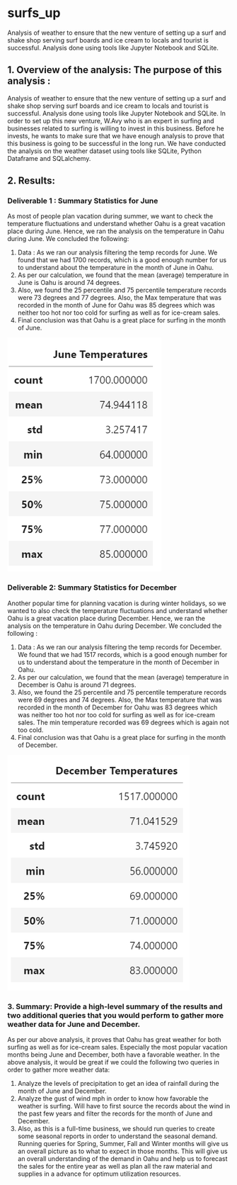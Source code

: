 # surfs_up
Analysis of weather to ensure that the new venture of setting up a surf and shake shop serving surf boards and ice cream to locals and tourist is successful. Analysis done using tools like Jupyter Notebook and SQLite.

## 1. Overview of the analysis: The purpose of this analysis :
Analysis of weather to ensure that the new venture of setting up a surf and shake shop serving surf boards and ice cream to locals and tourist is successful. Analysis done using tools like Jupyter Notebook and SQLite.
	In order to set up this new venture, W.Avy who is an expert in surfing and businesses related to surfing is willing to invest in this business. Before he invests, he wants to make sure that we have enough analysis to prove that this business is going to be successful in the long run. 
	We have conducted the analysis on the weather dataset using tools like SQLite, Python Dataframe and SQLalchemy.
## 2. Results: 
### Deliverable 1 : Summary Statistics for June
As most of people plan vacation during summer, we want to check the temperature fluctuations and understand whether Oahu is a great vacation place during June. Hence, we ran the analysis on the temperature in Oahu during June. We concluded the following:

1.	Data : As we ran our analysis filtering the temp records for June. We found that we had 1700 records, which is a good enough number for us to understand about the temperature in the month of June in Oahu.
2.	As per our calculation, we found that the mean (average) temperature in June is Oahu is around 74 degrees.
3.	Also, we found the 25 percentile and 75 percentile temperature records were 73 degrees and 77 degrees. Also, the Max temperature that was recorded in the month of June for Oahu was 85 degrees which was neither too hot nor too cold for surfing as well as for ice-cream sales.
4.	Final conclusion was that Oahu is a great place for surfing in the month of June.

![June_Statistics](Analysis/June_Statistics.png)

### Deliverable 2: Summary Statistics for December
Another popular time for planning vacation is during winter holidays, so we wanted to also check the temperature fluctuations and understand whether Oahu is a great vacation place during December. Hence, we ran the analysis on the temperature in Oahu during December. We concluded the following :

1.	Data : As we ran our analysis filtering the temp records for December. We found that we had 1517 records, which is a good enough number for us to understand about the temperature in the month of December in Oahu.
2.	As per our calculation, we found that the mean (average) temperature in December is Oahu is around 71 degrees.
3.	Also, we found the 25 percentile and 75 percentile temperature records were 69 degrees and 74 degrees. Also, the Max temperature that was recorded in the month of December for Oahu was 83 degrees which was neither too hot nor too cold for surfing as well as for ice-cream sales. The min temperature recorded was 69 degrees which is again not too cold.
4.	Final conclusion was that Oahu is a great place for surfing in the month of December.

![December_Statistics](Analysis/Dec_Statistics.png)



### 3. Summary: Provide a high-level summary of the results and two additional queries that you would perform to gather more weather data for June and December.
As per our above analysis, it proves that Oahu has great weather for both surfing as well as for ice-cream sales. Especially the most popular vacation months being June and December, both have a favorable weather.
In the above analysis, it would be great if we could the following two queries in order to gather more weather data:
1.	Analyze the levels of precipitation to get an idea of rainfall during the month of June and December. 
2.	Analyze the gust of wind mph in order to know how favorable the weather is surfing. Will have to first source the records about the wind in the past few years and filter the records for the month of June and December.
3.	Also, as this is a full-time business, we should run queries to create some seasonal reports in order to understand the seasonal demand. Running queries for Spring, Summer, Fall and Winter months will give us an overall picture as to what to expect in those months. This will give us an overall understanding of the demand in Oahu and help us to forecast the sales for the entire year as well as plan all the raw material and supplies in a advance for optimum utilization resources. 
